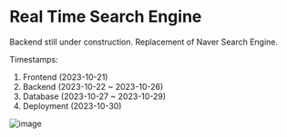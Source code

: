 # Real Time Search Engine
Backend still under construction. 
Replacement of Naver Search Engine.

Timestamps: 
1. Frontend (2023-10-21)
2. Backend (2023-10-22 ~ 2023-10-26)
3. Database (2023-10-27 ~ 2023-10-29)
4. Deployment (2023-10-30)

![image](https://github.com/gkim297/Real_Time_Search_Engine/assets/70546406/c22d845e-dee9-4b26-a187-54d26452e2b0)

